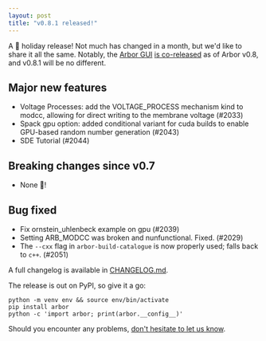 ```yaml
---
layout: post
title: "v0.8.1 released!"
---
```


A 🎄 holiday release! Not much has changed in a month, but we'd like to share it all the same. Notably, the [Arbor GUI](https://github.com/arbor-sim/gui/) [is co-released](https://github.com/arbor-sim/gui/releases/tag/v0.8) as of Arbor v0.8, and v0.8.1 will be no different.

## Major new features

- Voltage Processes: add the VOLTAGE_PROCESS mechanism kind to modcc, allowing for direct writing to the membrane voltage (#2033)
- Spack gpu option: added conditional variant for cuda builds to enable GPU-based random number generation (#2043) 
- SDE Tutorial (#2044) 

## Breaking changes since v0.7

- None 💃!

## Bug fixed

- Fix ornstein_uhlenbeck example on gpu (#2039)
- Setting ARB_MODCC was broken and nunfunctional. Fixed. (#2029)
- The `--cxx` flag in `arbor-build-catalogue` is now properly used; falls back to `c++`. (#2051)


A full changelog is available in [CHANGELOG.md](https://github.com/arbor-sim/arbor/blob/master/CHANGELOG.md).

The release is out on PyPI, so give it a go:

```
python -m venv env && source env/bin/activate
pip install arbor
python -c 'import arbor; print(arbor.__config__)'
```

Should you encounter any problems, [don't hesitate to let us know](https://github.com/arbor-sim/arbor/issues/new/choose).
